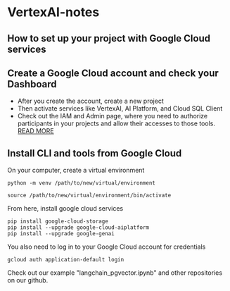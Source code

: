 # VertexAI-notes

## How to set up your project with Google Cloud services

## Create a Google Cloud account and check your Dashboard

- After you create the account, create a new project
- Then activate services like VertexAI, AI Platform, and Cloud SQL Client
- Check out the IAM and Admin page, where you need to authorize participants in your projects and allow their accesses to those tools. [READ MORE](https://cloud.google.com/iam/docs/understanding-roles?hl=en&_gl=1*1ioylta*_ga*MTI3MjI2ODEwNS4xNzI3OTgwMDc2*_ga_WH2QY8WWF5*MTc0MzU2OTkxMi4yMi4wLjE3NDM1Njk5NjEuMTEuMC4w#predefined_roles)

## Install CLI and tools from Google Cloud
On your computer, create a virtual environment

```
python -m venv /path/to/new/virtual/environment

source /path/to/new/virtual/environment/bin/activate
```

From here, install google cloud services

```
pip install google-cloud-storage
pip install --upgrade google-cloud-aiplatform
pip install --upgrade google-genai     
```

You also need to log in to your Google Cloud account for credentials

```
gcloud auth application-default login
```

Check out our example "langchain_pgvector.ipynb" and other repositories on our github.